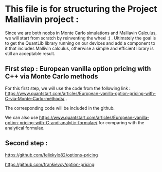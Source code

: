 # This file is for structuring the Project Malliavin project :

Since we are both noobs in Monte Carlo simulations and Malliavin Calculus, we will start from scratch by reinventing the wheel :( .
Ultimately the goal is to get the QuantLib library running on our devices and add a component to it that includes Mallivin calculus, otherwise a simple 
and efficient library is still an acceptable result. 

## First step : European vanilla option pricing with C++ via Monte Carlo methods 

For this first step, we will use the code from the following link : 
https://www.quantstart.com/articles/European-vanilla-option-pricing-with-C-via-Monte-Carlo-methods/ .

The corresponding code will be included in the github.

We can also use https://www.quantstart.com/articles/European-vanilla-option-pricing-with-C-and-analytic-formulae/ for comparing with the analytical formulae.

## Second step : 

https://github.com/felixkylo82/options-pricing

https://github.com/frankieycy/option-pricing
